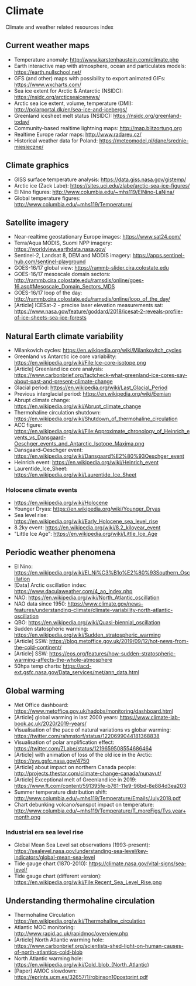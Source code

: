 # Climate

Climate and weather related resources index

## Current weather maps

 * Temperature anomaly: http://www.karstenhaustein.com/climate.php
 * Earth interactive map with atmosphere, ocean and particulates models: https://earth.nullschool.net/
 * GFS (and other) maps with possibility to export animated GIFs: https://www.wxcharts.com/
 * Sea ice extent for Arctic & Antarctic (NSIDC): https://nsidc.org/arcticseaicenews/
 * Arctic sea ice extent, volume, temperature (DMI): http://polarportal.dk/en/sea-ice-and-icebergs/
 * Greenland icesheet melt status (NSIDC): https://nsidc.org/greenland-today/
 * Community-based realtime lightning maps: http://map.blitzortung.org
 * Realtime Europe radar maps: http://www.radareu.cz/
 * Historical weather data for Poland: https://meteomodel.pl/dane/srednie-miesieczne/

## Climate graphics

 * GISS surface temperature analysis: https://data.giss.nasa.gov/gistemp/
 * Arctic ice (Zack Labe): https://sites.uci.edu/zlabe/arctic-sea-ice-figures/
 * El Nino figures: http://www.columbia.edu/~mhs119/ElNino-LaNina/
 * Global temperature figures: http://www.columbia.edu/~mhs119/Temperature/

## Satellite imagery
 * Near-realtime geostationary Europe images: https://www.sat24.com/
 * Terra/Aqua MODIS, Suomi NPP imagery: https://worldview.earthdata.nasa.gov/
 * Sentinel-2, Landsat 8, DEM and MODIS imagery: https://apps.sentinel-hub.com/sentinel-playground
 * GOES-16/17 global view: https://rammb-slider.cira.colostate.edu
 * GOES-16/17 mesoscale domain sectors: http://rammb.cira.colostate.edu/ramsdis/online/goes-16.asp#Mesoscale_Domain_Sectors_MDS
 * GOES-16/17 loop of the day: http://rammb.cira.colostate.edu/ramsdis/online/loop_of_the_day/
 * [Article] ICESat-2 - precise laser elevation measurements sat: https://www.nasa.gov/feature/goddard/2018/icesat-2-reveals-profile-of-ice-sheets-sea-ice-forests

## Natural Earth climate variability
 * Milankovich cycles: https://en.wikipedia.org/wiki/Milankovitch_cycles
 * Greenland vs Antarctic ice core variability: https://en.wikipedia.org/wiki/File:Ice-core-isotope.png
 * [Article] Greenland ice core analysis: https://www.carbonbrief.org/factcheck-what-greenland-ice-cores-say-about-past-and-present-climate-change
 * Glacial period: https://en.wikipedia.org/wiki/Last_Glacial_Period
 * Previous interglacial period: https://en.wikipedia.org/wiki/Eemian
 * Abrupt climate change: https://en.wikipedia.org/wiki/Abrupt_climate_change
 * Thermohaline circulation shutdown: https://en.wikipedia.org/wiki/Shutdown_of_thermohaline_circulation
 * ACC figure: https://en.wikipedia.org/wiki/File:Approximate_chronology_of_Heinrich_events_vs_Dansgaard-Oeschger_events_and_Antarctic_Isotope_Maxima.png
 * Dansgaard–Oeschger event: https://en.wikipedia.org/wiki/Dansgaard%E2%80%93Oeschger_event
 * Heinrich event: https://en.wikipedia.org/wiki/Heinrich_event
 * Laurentide_Ice_Sheet: https://en.wikipedia.org/wiki/Laurentide_Ice_Sheet
### Holocene climate events
 * https://en.wikipedia.org/wiki/Holocene
 * Younger Dryas: https://en.wikipedia.org/wiki/Younger_Dryas
 * Sea level rise: https://en.wikipedia.org/wiki/Early_Holocene_sea_level_rise
 * 8.2ky event: https://en.wikipedia.org/wiki/8.2_kiloyear_event
 * "Little Ice Age": https://en.wikipedia.org/wiki/Little_Ice_Age

## Periodic weather phenomena
 * El Nino: https://en.wikipedia.org/wiki/El_Ni%C3%B1o%E2%80%93Southern_Oscillation
 * [Data] Arctic oscillation index: https://www.daculaweather.com/4_ao_index.php
 * NAO: https://en.wikipedia.org/wiki/North_Atlantic_oscillation
 * NAO data since 1950: https://www.climate.gov/news-features/understanding-climate/climate-variability-north-atlantic-oscillation
 * QBO: https://en.wikipedia.org/wiki/Quasi-biennial_oscillation
 * Sudden statospheric warming: https://en.wikipedia.org/wiki/Sudden_stratospheric_warming
 * [Article] SSW: https://blog.metoffice.gov.uk/2019/09/12/hot-news-from-the-cold-continent/
 * [Article] SSW: https://eos.org/features/how-sudden-stratospheric-warming-affects-the-whole-atmosphere
 * 50hpa temp charts: https://acd-ext.gsfc.nasa.gov/Data_services/met/ann_data.html

## Global warming
 * Met Office dashboard: https://www.metoffice.gov.uk/hadobs/monitoring/dashboard.html
 * [Article] global warming in last 2000 years: https://www.climate-lab-book.ac.uk/2020/2019-years/
 * Visualisation of the pace of natural variations vs globar warming: https://twitter.com/rahmstorf/status/1220699044181368838
 * Visualisation of polar amplification effect: https://twitter.com/ZLabe/status/1219659508554686464
 * [Article] with animation of loss of the old ice in the Arctic: https://svs.gsfc.nasa.gov/4750
 * [Article] about impact on northern Canada people: http://projects.thestar.com/climate-change-canada/nunavut/
 * [Article] Exceptional melt of Greenland ice in 2019: https://www.ft.com/content/591395fe-b761-11e9-96bd-8e884d3ea203
 * Summer temperature distribution shift: http://www.columbia.edu/~mhs119/Temperature/Emails/July2018.pdf
 * Chart debunking volcano/sunspot impact on temperature: http://www.columbia.edu/~mhs119/Temperature/T_moreFigs/Tvs.year+month.png

### Industrial era sea level rise
 * Global Mean Sea Level sat observations (1993-present): https://sealevel.nasa.gov/understanding-sea-level/key-indicators/global-mean-sea-level
 * Tide gauge chart (1870-2010): https://climate.nasa.gov/vital-signs/sea-level/
 * Tide gauge chart (different version): https://en.wikipedia.org/wiki/File:Recent_Sea_Level_Rise.png

## Understanding thermohaline circulation
 * Thermohaline Circulation https://en.wikipedia.org/wiki/Thermohaline_circulation
 * Atlantic MOC monitoring: http://www.rapid.ac.uk/rapidmoc/overview.php
 * [Article] North Atlantic warming hole: https://www.carbonbrief.org/scientists-shed-light-on-human-causes-of-north-atlantics-cold-blob
 * North Atlantic warming hole: https://en.wikipedia.org/wiki/Cold_blob_(North_Atlantic)
 * [Paper] AMOC slowdown: https://eprints.ucm.es/32657/1/robinson10postprint.pdf
